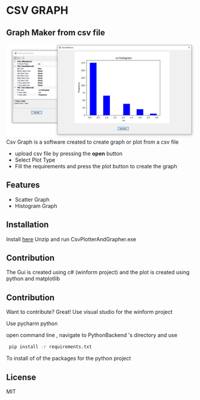 # CSV GRAPH
## Graph Maker from csv file


![ScreenShot](ScreenShots/Screenshot_120.png)
Csv Graph is a software created to create graph or plot from a csv file

- upload csv file by pressing the **open** button
- Select Plot Type
- Fill the requirements and press the plot button to create the graph

## Features

- Scatter Graph
- Histogram Graph


## Installation


Install [here](https://drive.google.com/drive/folders/1l6OqOB2IzKvXarkO6kq6cMJ-UCG33QRA?usp=sharing)
Unzip and run CsvPlotterAndGrapher.exe

## Contribution

The Gui is created using c# (winform project) and the plot is created using python and matplotlib 

## Contribution

Want to contribute? Great!
Use visual studio for the winform project 

Use pycharm python

open command line , navigate to PythonBackend 's directory and use

```sh
 pip install -r requirements.txt
```
To install of of the packages for the python project



## License

MIT



